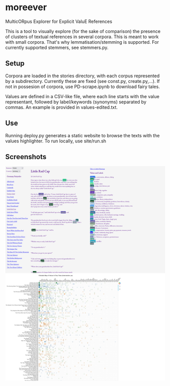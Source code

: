 # moreever
MulticORpus Explorer for Explicit ValuE References

This is a tool to visually explore (for the sake of comparison) the presence of clusters of textual references in several corpora.
This is meant to work with small corpora. That's why lemmatisation/stemming is supported. For currently supported stemmers, see stemmers.py.

## Setup
Corpora are loaded in the stories directory, with each corpus represented by a subdirectory. Currently these are fixed (see const.py, create.py,...). If not in possesion of corpora, use PD-scrape.ipynb to download fairy tales.

Values are defined in a CSV-like file, where each line starts with the value representant, followed by label/keywords (synonyms) separated by commas. An example is provided in values-edited.txt.

## Use
Running deploy.py generates a static website to browse the texts with the values highlighter. To run locally, use site/run.sh

## Screenshots
![Browser preview](docs/browser.png "Browser preview")
![Clickable heatmap](docs/heatmap.png "Clickable heatmap")